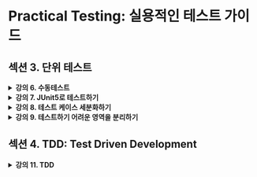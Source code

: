 # Practical Testing: 실용적인 테스트 가이드

## 섹션 3. 단위 테스트
 
<details>
<summary><strong>강의 6. 수동테스트</strong></summary>

```java
    @Test
    void add() {
        CafeKiosk cafeKiosk = new CafeKiosk();
        cafeKiosk.add(new Americano());

        System.out.println(">>> 담긴 음료 수 : " + cafeKiosk.getBeverages().size());
        System.out.println(">>> 담긴 음료 : " + cafeKiosk.getBeverages().get(0).getName());
    }
```
### 문제점
- 무엇을 검증하는건지 알 수 없음
- 콘솔 출력은 검증이 아님 → 항상 성공처럼 보임

</details>

<details>
<summary><strong>강의 7. JUnit5로 테스트하기</strong></summary>

- 단위테스트
  - 작은 코드 단위를 독립적으로 검증
  - 클래스 or 메서드 단위
  - JUnit5 에 AssertJ 얹어서 씀

```java
    @Test
    void getName() {
        Americano americano = new Americano();

        assertEquals("아메리카노", americano.getName()); //JUnit5
        assertThat(americano.getName()).isEqualTo("아메리카노"); // AssertJ
    }
```

</details>

<details>
<summary><strong>강의 8. 테스트 케이스 세분화하기</strong></summary>

- 요구사항
  - 질문하기: 암묵적이거나 드러나지 않는 요구사항이 있는가?
- 테스트 케이스 세분화하기
  - 해피 케이스
  - 예외 케이스
  
  **→ 경계값 테스트가 중요 (범위, 구간, 날짜 등)**
  - ex) 3 이상의 값을 받는 API
    - 경계값 테스트:3
    - 예외 테스트:2

### 정상 케이스 테스트
```java
    @Test
    void addSeveralBeverages() {
        CafeKiosk cafeKiosk = new CafeKiosk();
        Americano americano = new Americano();

        cafeKiosk.add(americano, 2);

        assertThat(cafeKiosk.getBeverages().get(0)).isEqualTo(americano);
        assertThat(cafeKiosk.getBeverages().get(1)).isEqualTo(americano);
    }
```
### 예외 케이스 테스트
```java
    @Test
    void addZeroBeverages() {
        CafeKiosk cafeKiosk = new CafeKiosk();
        Americano americano = new Americano();

        assertThatThrownBy(() -> cafeKiosk.add(americano, 0))
                .isInstanceOf(IllegalArgumentException.class)
                .hasMessage("음료는 1잔 이상 주문하실 수 있습니다.")
        ;
    }
```
</details>

<details>
<summary><strong>강의 9. 테스트하기 어려운 영역을 분리하기</strong></summary>

- 테스트가 어려운 부분을 외부로 분리할수록 테스트 가능한 코드는 많아진다
- 테스트하기 어려운 영역
  - 관측할 때마다 다른 값에 의존하는 코드
    - 현재 시간, 랜던 값, 사용자 입력
  - 외부 세계에 영향을 주는 코드
    - 출력, 메시지 전송, DB에 기록
  - 함수를 기준으로 input, output 에 의존
- 테스트 하기 좋은 코드
  - 순수함수
    - 같은 입력에는 항상 같은 결과
    - 외부 세상과 단절 된 형태

---
### ❌ 문제 코드 (시간에 직접 의존)
```java
public class CafeKiosk {

    private static final LocalTime SHOP_OPEN_TIME = LocalTime.of(10, 0);
    private static final LocalTime SHOP_CLOSE_TIME = LocalTime.of(22, 0);
    
    public Order createOrder() {
        LocalDateTime currentDateTime = LocalDateTime.now();
        LocalTime currentTime = currentDateTime.toLocalTime();
        if (currentTime.isBefore(SHOP_OPEN_TIME) || currentTime.isAfter(SHOP_CLOSE_TIME)) {
            throw new IllegalArgumentException("주문 시간이 아닙니다.");
        }

        return new Order(LocalDateTime.now(), beverages);
    }
}
```
```java
    @Test
    void createOrder() {
        CafeKiosk cafeKiosk = new CafeKiosk();
        Americano americano = new Americano();

        cafeKiosk.add(americano);

        Order order = cafeKiosk.createOrder();
        assertThat(order.getBeverages()).hasSize(1);
        assertThat(order.getBeverages().get(0).getName()).isEqualTo("아메리카노");
    }
```
### 문제점
- LocalDateTime.now() → 실행 시각에 따라 테스트가 깨질 수 있다
### 해결 방안
- createOrder() 의 currentDateTime을 현재 시각이 아닌 파라미터로 입력받도록 수정
### ✅ 개선 코드 (시간을 파라미터로 주입)
```java
    public Order createOrder(LocalDateTime currentDateTime) {
        LocalTime currentTime = currentDateTime.toLocalTime();
        if (currentTime.isBefore(SHOP_OPEN_TIME) || currentTime.isAfter(SHOP_CLOSE_TIME)) {
            throw new IllegalArgumentException("주문 시간이 아닙니다.");
        }

        return new Order(LocalDateTime.now(), beverages);
    }
```
```java
    @Test
    void createOrderWithCurrentTime() {
        CafeKiosk cafeKiosk = new CafeKiosk();
        Americano americano = new Americano();

        cafeKiosk.add(americano);

        Order order = cafeKiosk.createOrder(LocalDateTime.of(2025, 1, 17, 22, 0));

        assertThat(order.getBeverages()).hasSize(1);
        assertThat(order.getBeverages().get(0).getName()).isEqualTo("아메리카노");
    }

    @Test
    void createOrderWithOutsideOpenTime() {
        CafeKiosk cafeKiosk = new CafeKiosk();
        Americano americano = new Americano();

        cafeKiosk.add(americano);

        assertThatThrownBy(() -> cafeKiosk.createOrder(LocalDateTime.of(2025, 1, 17, 9, 59)))
                .isInstanceOf(IllegalArgumentException.class)
                .hasMessage("주문 시간이 아닙니다.")
        ;
    }
```
</details>

## 섹션 4. TDD: Test Driven Development
<details>
<summary><strong>강의 11. TDD</strong></summary>

- 프로덕션 코드보다 테스트 코드를 먼저 작성
- RED -> GREEN -> REFACTOR
- RED (실패 테스트 작성) -> GREEN (테스트 통과하는 최소한의 코딩) -> REFACTOR (구현 코드 개선, 테스트 통과 유지)


- 선 기능 구현의 단점
  - 테스트 누락 가능성
  - 특정 테스트 케이스만 검증할 가능성
  - 잘못된 구현을 늦게 발견할 수 있음
- TDD 장점
  - 복잡도가 낮은 코드
  - 엣지 케이스를 쉽게 발견
  - 구현에 대한 빠른 피드백
  - 과감한 리팩토링 가능


- 키워드
  - 애자일 방법론
  - 익스트림 프로그래밍
  - 스크럼
  - 칸반
</details>